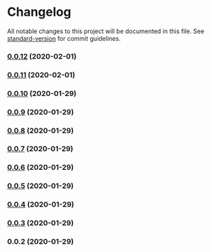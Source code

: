 # Changelog

All notable changes to this project will be documented in this file. See [standard-version](https://github.com/conventional-changelog/standard-version) for commit guidelines.

### [0.0.12](https://github.com/lajosbencz/nuxt-wamp/compare/v0.0.11...v0.0.12) (2020-02-01)

### [0.0.11](https://github.com/lajosbencz/nuxt-wamp/compare/v0.0.10...v0.0.11) (2020-02-01)

### [0.0.10](https://github.com/lajosbencz/nuxt-wamp/compare/v0.0.9...v0.0.10) (2020-01-29)

### [0.0.9](https://github.com/lajosbencz/nuxt-wamp/compare/v0.0.8...v0.0.9) (2020-01-29)

### [0.0.8](https://github.com/lajosbencz/nuxt-wamp/compare/v0.0.7...v0.0.8) (2020-01-29)

### [0.0.7](https://github.com/lajosbencz/nuxt-wamp/compare/v0.0.6...v0.0.7) (2020-01-29)

### [0.0.6](https://github.com/lajosbencz/nuxt-wamp/compare/v0.0.5...v0.0.6) (2020-01-29)

### [0.0.5](https://github.com/lajosbencz/nuxt-wamp/compare/v0.0.4...v0.0.5) (2020-01-29)

### [0.0.4](https://github.com/lajosbencz/nuxt-wamp/compare/v0.0.3...v0.0.4) (2020-01-29)

### [0.0.3](https://github.com/lajosbencz/nuxt-wamp/compare/v0.0.2...v0.0.3) (2020-01-29)

### 0.0.2 (2020-01-29)
